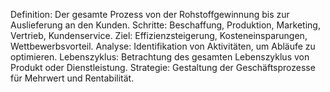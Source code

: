 Definition: Der gesamte Prozess von der Rohstoffgewinnung bis zur Auslieferung an den Kunden.
Schritte: Beschaffung, Produktion, Marketing, Vertrieb, Kundenservice.
Ziel: Effizienzsteigerung, Kosteneinsparungen, Wettbewerbsvorteil.
Analyse: Identifikation von Aktivitäten, um Abläufe zu optimieren.
Lebenszyklus: Betrachtung des gesamten Lebenszyklus von Produkt oder Dienstleistung.
Strategie: Gestaltung der Geschäftsprozesse für Mehrwert und Rentabilität.
